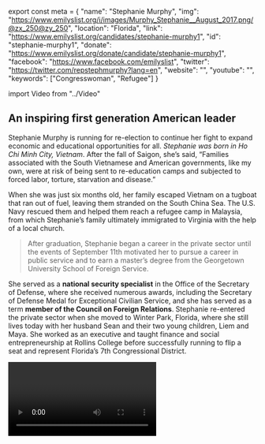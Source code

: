 export const meta = {
  "name": "Stephanie Murphy",
  "img": "https://www.emilyslist.org/i/images/Murphy_Stephanie__August_2017.png/@zx_250@zy_250",
  "location": "Florida",
  "link": "https://www.emilyslist.org/candidates/stephanie-murphy1",
  "id": "stephanie-murphy1",
  "donate": "https://www.emilyslist.org/donate/candidate/stephanie-murphy1",
  "facebook": "https://www.facebook.com/emilyslist",
  "twitter": "https://twitter.com/repstephmurphy?lang=en",
  "website": "",
  "youtube": "",
  "keywords": ["Congresswoman", "Refugee"]
}

import Video from "../Video"

## An inspiring first generation American leader

Stephanie Murphy is running for re-election to continue her fight to expand economic and educational opportunities for all. _Stephanie was born in Ho Chi Minh City, Vietnam_. After the fall of Saigon, she’s said, “Families associated with the South Vietnamese and American governments, like my own, were at risk of being sent to re-education camps and subjected to forced labor, torture, starvation and disease.”

When she was just six months old, her family escaped Vietnam on a tugboat that ran out of fuel, leaving them stranded on the South China Sea. The U.S. Navy rescued them and helped them reach a refugee camp in Malaysia, from which Stephanie’s family ultimately immigrated to Virginia with the help of a local church.

> After graduation, Stephanie began a career in the private sector until the events of September 11th motivated her to pursue a career in public service and to earn a master’s degree from the Georgetown University School of Foreign Service.

She served as a **national security specialist** in the Office of the Secretary of Defense, where she received numerous awards, including the Secretary of Defense Medal for Exceptional Civilian Service, and she has served as a term **member of the Council on Foreign Relations**. Stephanie re-entered the private sector when she moved to Winter Park, Florida, where she still lives today with her husband Sean and their two young children, Liem and Maya. She worked as an executive and taught finance and social entrepreneurship at Rollins College before successfully running to flip a seat and represent Florida’s 7th Congressional District.

<Video id="lSkFCxaKQ_g" />

## A national security expert helping Floridians get a fair shot

“America’s greatness is not an abstract concept to me,” Stephanie has said. “I didn’t discover it from words on a page or lyrics in an anthem. My patriotism is the product of a life lesson instilled by U.S. service members who showed grace to desperate strangers at a time when they needed it most.” As a former national security specialist with experience working on counterterrorism issues, Stephanie is committed to confronting threats abroad without undermining our values. After Donald Trump issued his executive order on immigration, she spoke out strongly in opposition, arguing that it would only serve to “violate fundamental American values and undermine our national security. We must work,” she said, “in a bipartisan manner to strengthen our refugee policy in a way that keeps us secure and upholds our values.” Stephanie has called education “the single biggest factor changing the course” of her life, and is deeply committed to expanding access to education for all. As a business executive and educator, Stephanie cares deeply about growing Florida’s economy and creating jobs to help working families get ahead. One of the first pieces of legislation that she cosponsored in Congress was a bill to support entrepreneurship among women scientists. Stephanie is pro-choice and firmly committed to fighting to protect a woman’s right to make her own reproductive health care decisions, and will fight back against the GOP’s dangerous attempts to roll back Americans’ access to the health care they need.

## A rising star targeted for a tough re-election challenge

Stephanie is a rising star in the Democratic Party. She has an invaluable combination of personal and professional experience and expertise that we simply can’t afford to lose in Congress. As we face some of the biggest challenges we’ve ever faced as a country, we need Stephanie right where she is, using her unique voice and perspective to advocate for women and families. In 2016, Stephanie ran in a newly-drawn district evenly split between Democrats and Republicans following court-ordered redistricting. She ran a strong grassroots campaign, and incumbent Republican Rep. John Mica found himself vulnerable after more than two decades of advancing an extreme agenda in Congress and taking his once-safe Republican district for granted. Stephanie flipped this seat to bring new leadership to Washington in what the Orlando Sentinel called a “stunning upset,” but the 7th District is now a top target for Republican takeover in 2018 and the GOP is fighting hard to flip it back. We know Stephanie has what it takes to build and run a strong, winning campaign, but with margins this close in her district, she needs our continued support to fend off a Republican challenge. Let’s show her the full strength of the EMILY’s List community — now more than five million members strong — and show her that we have her back as she fights for our values every day.
